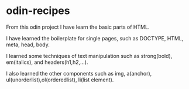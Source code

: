 # odin-recipes

From this odin project I have learn the basic parts of HTML.

I have learned the boilerplate for single pages, such as DOCTYPE, HTML, meta, head, body.

I learned some techniques of text manipulation such as strong(bold), em(italics), and headers(h1,h2,...).

I also learned the other components such as img, a(anchor), ul(unorderlist),ol(orderedlist), li(list element).
